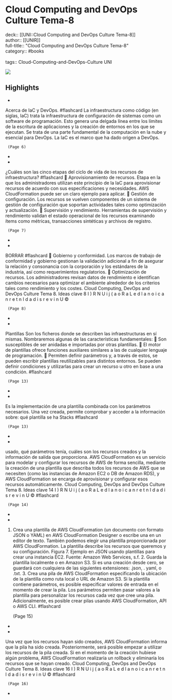 # Cloud Computing and DevOps Culture Tema-8

deck:: [[UNI::Cloud Computing and DevOps Culture Tema-8]]\
author:: [[UNIR]]\
full-title:: "Cloud Computing and DevOps Culture Tema-8"\
category:: #books\
\
tags:: Cloud-Computing-and-DevOps-Culture UNI  

![](https://readwise-assets.s3.amazonaws.com/media/uploaded_book_covers/profile_22942/9fe9ff3c-7718-4510-96c8-8e89dcd7233b.png)

## Highlights
- 
 Acerca de IaC y DevOps. #flashcard 
    La infraestructura como código (en siglas, IaC) trata la infraestructura de configuración de sistemas como un software de programación. Esto genera una delgada línea entre los límites de la escritura de aplicaciones y la creación de entornos en los que se ejecutan. Se trata de una parte fundamental de la computación en la nube y esencial para DevOps. La IaC es el marco que ha dado origen a DevOps.

     (Page 6)
-
- 
 ¿Cuáles son las cinco etapas del ciclo de vida de los recursos de infraestructura? #flashcard 
     Aprovisionamiento de recursos. Etapa en la que los administradores utilizan este principio de la IaC para aprovisionar recursos de acuerdo con sus especificaciones y necesidades. AWS CloudFormation puede ser un claro ejemplo para aplicar.  Gestión de configuración. Los recursos se vuelven componentes de un sistema de gestión de configuración que soportan actividades tales como optimización y actualización.  Supervisión y rendimiento. Herramientas de supervisión y rendimiento validan el estado operacional de los recursos examinando ítems como métricas, transacciones sintéticas y archivos de registro.

     (Page 7)
-
- 
 BORRAR #flashcard 
     Gobierno y conformidad. Los marcos de trabajo de conformidad y gobierno gestionan la validación adicional a fin de asegurar la relación y consonancia con la corporación y los estándares de la industria, así como requerimientos regulatorios.  Optimización de recursos. Los administradores revisan datos de rendimiento e identifican cambios necesarios para optimizar el ambiente alrededor de los criterios tales como rendimiento y los costes. Cloud Computing, DevOps and DevOps Culture Tema 8. Ideas clave 8 I ) R N U i j ( a o R a L e d l a n o i c a n r e t n I d a d i s r e v i n U ©

     (Page 8)
-
- 

Plantillas Son los ficheros donde se describen las infraestructuras en sí mismas. Nombraremos algunas de las características fundamentales:  Son susceptibles de ser anidadas e importadas por otras plantillas.  El motor de plantillas ofrece funciones auxiliares similares a las de cualquier lenguaje de programación.  Permiten definir parámetros y, a través de estos, se pueden escribir plantillas reutilizables para distintos entornos. Se pueden definir condiciones y utilizarlas para crear un recurso u otro en base a una condición. #flashcard 


     (Page 13)
-
- 

Es la implementación de una plantilla combinada con los parámetros necesarios. Una vez creada, permite comprobar y acceder a la información sobre: qué plantilla se ha Stacks #flashcard 


     (Page 13)
-
- 

usado, qué parámetros tenía, cuáles son los recursos creados y la información de salida que proporciona. AWS CloudFormation es un servicio para modelar y configurar los recursos de AWS de forma sencilla, mediante la creación de una plantilla que describa todos los recursos de AWS que se necesiten (como las instancias de Amazon EC2 o DB de Amazon RDS), y AWS CloudFormation se encarga de aprovisionar y configurar esos recursos automáticamente. Cloud Computing, DevOps and DevOps Culture Tema 8. Ideas clave 14 I ) R N U i j ( a o R a L e d l a n o i c a n r e t n I d a d i s r e v i n U © #flashcard 


     (Page 14)
-
- 

1. Crea una plantilla de AWS CloudFormation (un documento con formato JSON o YAML) en AWS CloudFormation Designer o escribe una en un editor de texto. También podemos elegir una plantilla proporcionada por AWS CloudFormation. La plantilla describe los recursos que queremos y su configuración. Figura 7. Ejemplo en JSON usando plantillas para crear una instancia EC2. Fuente: Amazon Web Services, s.f. 2. Guarda la plantilla localmente o en Amazon S3. Si es una creación desde cero, se guardará con cualquiera de las siguientes extensiones: .json, . yaml, o .txt. 3. Crea una pila de AWS CloudFormation especificando la ubicación de la plantilla como ruta local o URL de Amazon S3. Si la plantilla contiene parámetros, es posible especificar valores de entrada en el momento de crear la pila. Los parámetros permiten pasar valores a la plantilla para personalizar los recursos cada vez que cree una pila. Adicionalmente, es posible crear pilas usando AWS CloudFormation, API o AWS CLI. #flashcard 


     (Page 15)
-
- 

Una vez que los recursos hayan sido creados, AWS CloudFormation informa que la pila ha sido creada. Posteriormente, será posible empezar a utilizar los recursos de la pila creada. Si en el momento de la creación hubiese algún problema, AWS CloudFormation realizaría un rollback y eliminaría los recursos que se hayan creado. Cloud Computing, DevOps and DevOps Culture Tema 8. Ideas clave 16 I ) R N U i j ( a o R a L e d l a n o i c a n r e t n I d a d i s r e v i n U © #flashcard 


     (Page 16)
-
